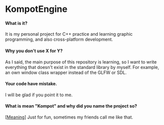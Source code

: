 # KompotEngine

#### What is it?
It is my personal project for C++ practice and learning graphic programming, and also cross-platform development.

#### Why you don't use X for Y?
As I said, the main purpose of this repository is learning, so I want to write everything that doesn't exist in the standard library by myself. For example, an own window class wrapper instead of the GLFW or SDL.

#### Your code have mistake.
I will be glad if you point it to me.

#### What is mean "Kompot" and why did you name the project so?

[[Meaning](https://en.wikipedia.org/wiki/Kompot)] Just for fun, sometimes my friends call me like that.
